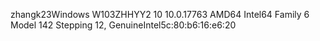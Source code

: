 zhangk23Windows W103ZHHYY2 10 10.0.17763 AMD64 Intel64 Family 6 Model 142 Stepping 12, GenuineIntel5c:80:b6:16:e6:20